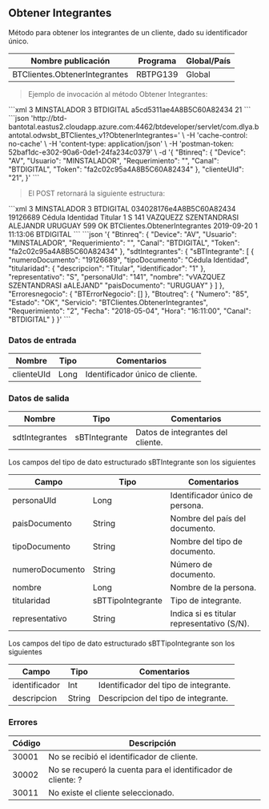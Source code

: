 ## Obtener Integrantes

Método para obtener los integrantes de un cliente, dado su identificador único.

| Nombre publicación            | Programa | Global/País |
| ----------------------------- | -------- | ----------- |
| BTClientes.ObtenerIntegrantes | RBTPG139 | Global      |

> Ejemplo de invocación al método Obtener Integrantes:

<code-group>
<code-block title="XML" active>
```xml
<soapenv:Envelope xmlns:soapenv="http://schemas.xmlsoap.org/soap/envelope/" xmlns:bts="http://uy.com.dlya.bantotal/BTSOA/">
   <soapenv:Header/>
   <soapenv:Body>
      <bts:BTClientes.ObtenerIntegrantes>
         <bts:Btinreq>
            <bts:Device>3</bts:Device>
            <bts:Usuario>MINSTALADOR</bts:Usuario>
            <bts:Requerimiento>3</bts:Requerimiento>
            <bts:Canal>BTDIGITAL</bts:Canal>
            <bts:Token>a5cd5311ae4A8B5C60A82434</bts:Token>
         </bts:Btinreq>
         <bts:clienteUId>21</bts:clienteUId>
      </bts:BTClientes.ObtenerIntegrantes>
   </soapenv:Body>
</soapenv:Envelope>
```
</code-block>
 
<code-block title="JSON">
```json
  'http://btd-bantotal.eastus2.cloudapp.azure.com:4462/btdeveloper/servlet/com.dlya.bantotal.odwsbt_BTClientes_v1?ObtenerIntegrantes=' \
  -H 'cache-control: no-cache' \
  -H 'content-type: application/json' \
  -H 'postman-token: 52baf1dc-e302-90a6-0de1-24fa234c0379' \
  -d '{
	"Btinreq": {
		"Device": "AV",
		"Usuario": "MINSTALADOR",
		"Requerimiento": "",
		"Canal": "BTDIGITAL",
		"Token": "fa2c02c95a4A8B5C60A82434"
	},
	"clienteUId": "21",
}'
```
</code-block>
</code-group>
 
> El POST retornará la siguiente estructura:
 
<code-group>
<code-block title="XML" active>
```xml
<SOAP-ENV:Envelope xmlns:SOAP-ENV="http://schemas.xmlsoap.org/soap/envelope/" xmlns:xsd="http://www.w3.org/2001/XMLSchema" xmlns:SOAP-ENC="http://schemas.xmlsoap.org/soap/encoding/" xmlns:xsi="http://www.w3.org/2001/XMLSchema-instance">
   <SOAP-ENV:Body>
      <BTClientes.ObtenerIntegrantesResponse xmlns="http://uy.com.dlya.bantotal/BTSOA/">
         <Btinreq>
            <Device>3</Device>
            <Usuario>MINSTALADOR</Usuario>
            <Requerimiento>3</Requerimiento>
            <Canal>BTDIGITAL</Canal>
            <Token>034028176e4A8B5C60A82434</Token>
         </Btinreq>
         <sdtIntegrantes>
            <sBTIntegrante>
               <numeroDocumento>19126689</numeroDocumento>
               <tipoDocumento>Cédula Identidad</tipoDocumento>
               <titularidad>
                  <descripcion>Titular</descripcion>
                  <identificador>1</identificador>
               </titularidad>
               <representativo>S</representativo>
               <personaUId>141</personaUId>
               <nombre>VAZQUEZZ SZENTANDRASI ALEJANDR</nombre>
               <paisDocumento>URUGUAY</paisDocumento>
            </sBTIntegrante>
         </sdtIntegrantes>
         <Erroresnegocio></Erroresnegocio>
         <Btoutreq>
            <Numero>599</Numero>
            <Estado>OK</Estado>
            <Servicio>BTClientes.ObtenerIntegrantes</Servicio>
            <Fecha>2019-09-20</Fecha>
            <Requerimiento>1</Requerimiento>
            <Hora>11:13:06</Hora>
            <Canal>BTDIGITAL</Canal>
         </Btoutreq>
      </BTClientes.ObtenerIntegrantesResponse>
   </SOAP-ENV:Body>
</SOAP-ENV:Envelope>
```
</code-block>
 
<code-block title="JSON">
```json
'{
	"Btinreq": {
		"Device": "AV",
		"Usuario": "MINSTALADOR",
		"Requerimiento": "",
		"Canal": "BTDIGITAL",
		"Token": "fa2c02c95a4A8B5C60A82434"
	},
    "sdtIntegrantes": {
        "sBTIntegrante": [
            {
				"numeroDocumento": "19126689",
				"tipoDocumento": "Cédula Identidad",
                "titularidad": {
                    "descripcion": "Titular",
                    "identificador": "1"
                },
                "representativo": "S",
                "personaUId": "141",
                "nombre": "vVAZQUEZ SZENTANDRASI aALEJAND"
				"paisDocumento": "URUGUAY"
            }
        ]
    },
    "Erroresnegocio": {
        "BTErrorNegocio": []
    },
    "Btoutreq": {
        "Numero": "85",
        "Estado": "OK",
        "Servicio": "BTClientes.ObtenerIntegrantes",
        "Requerimiento": "2",
        "Fecha": "2018-05-04",
        "Hora": "16:11:00",
        "Canal": "BTDIGITAL"
    }
}'
```
</code-block>
</code-group>

### Datos de entrada

| Nombre     | Tipo | Comentarios                     |
| ---------- | ---- | ------------------------------- |
| clienteUId | Long | Identificador único de cliente. |

### Datos de salida

| Nombre         | Tipo          | Comentarios                       |
| -------------- | ------------- | --------------------------------- |
| sdtIntegrantes | sBTIntegrante | Datos de integrantes del cliente. |

Los campos del tipo de dato estructurado sBTIntegrante son los siguientes

| Campo           | Tipo              | Comentarios                                |
| --------------- | ----------------- | ------------------------------------------ |
| personaUId      | Long              | Identificador único de persona.            |
| paisDocumento   | String            | Nombre del país del documento.             |
| tipoDocumento   | String            | Nombre del tipo de documento.              |
| numeroDocumento | String            | Número de documento.                       |
| nombre          | Long              | Nombre de la persona.                      |
| titularidad     | sBTTipoIntegrante | Tipo de integrante.                        |
| representativo  | String            | Indica si es titular representativo (S/N). |

Los campos del tipo de dato estructurado sBTTipoIntegrante son los siguientes

| Campo         | Tipo   | Comentarios                           |
| ------------- | ------ | ------------------------------------- |
| identificador | Int    | Identificador del tipo de integrante. |
| descripcion   | String | Descripcion del tipo de integrante.   |

### Errores

| Código | Descripción                                                  |
| ------ | ------------------------------------------------------------ |
| 30001  | No se recibió el identificador de cliente.                   |
| 30002  | No se recuperó la cuenta para el identificador de cliente: ? |
| 30011  | No existe el cliente seleccionado.                           |
